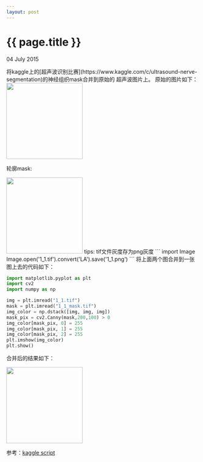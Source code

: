 ```yaml
---
layout: post
---
```


{{ page.title }}
================
<p class="meta">04 July 2015 </p>
将kaggle上的[超声波识别比赛](https://www.kaggle.com/c/ultrasound-nerve-segmentation)的神经组织mask合并到原始的
超声波图片上。
原始的图片如下：

<img src="{{site.url}}/images/1_1.png"  height="200px" width="200px">

轮廓mask:

<img src="{{site.url}}/images/1_1_mask.png"  height="200px" width="200px">
tips: tif文件灰度存为png灰度 
```
import Image
Image.open('1_1.tif').convert('LA').save('1_1.png')
```
将上面两个图合并到一张图上去的代码如下：

```python
import matplotlib.pyplot as plt
import cv2
import numpy as np

img = plt.imread("1_1.tif")
mask = plt.imread("1_1_mask.tif")
img_color = np.dstack([img, img, img])
mask_pix = cv2.Canny(mask,200,100) > 0
img_color[mask_pix, 0] = 255
img_color[mask_pix, 1] = 255
img_color[mask_pix, 2] = 255
plt.imshow(img_color)
plt.show()
```
合并后的结果如下：

<img src="{{site.url}}/images/1_1_mask_combined.png"  height="200px" width="200px">

参考：[kaggle script](https://www.kaggle.com/chefele/ultrasound-nerve-segmentation/plot-images-overlaid-with-mask/comments)




